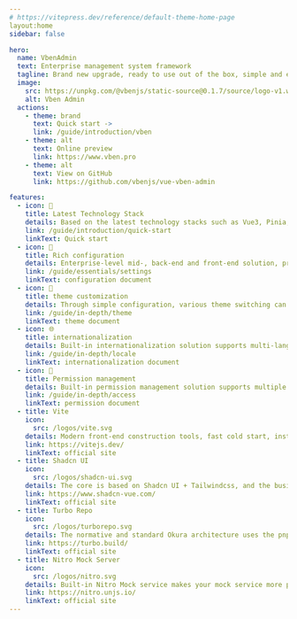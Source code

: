 ```yaml
---
# https://vitepress.dev/reference/default-theme-home-page
layout:home
sidebar: false

hero:
  name: VbenAdmin
  text: Enterprise management system framework
  tagline: Brand new upgrade, ready to use out of the box, simple and efficient
  image:
    src: https://unpkg.com/@vbenjs/static-source@0.1.7/source/logo-v1.webp
    alt: Vben Admin
  actions:
    - theme: brand
      text: Quick start ->
      link: /guide/introduction/vben
    - theme: alt
      text: Online preview
      link: https://www.vben.pro
    - theme: alt
      text: View on GitHub
      link: https://github.com/vbenjs/vue-vben-admin

features:
  - icon: 🚀
    title: Latest Technology Stack
    details: Based on the latest technology stacks such as Vue3, Pinia, Vue Router, TypeScript, etc.
    link: /guide/introduction/quick-start
    linkText: Quick start
  - icon: 🦄
    title: Rich configuration
    details: Enterprise-level mid-, back-end and front-end solution, providing rich components and templates as well as N combinations of preference settings.
    link: /guide/essentials/settings
    linkText: configuration document
  - icon: 🎨
    title: theme customization
    details: Through simple configuration, various theme switching can be realized to meet personalized needs.
    link: /guide/in-depth/theme
    linkText: theme document
  - icon: 🌐
    title: internationalization
    details: Built-in internationalization solution supports multi-language switching to meet internationalization needs.
    link: /guide/in-depth/locale
    linkText: internationalization document
  - icon: 🔐
    title: Permission management
    details: Built-in permission management solution supports multiple permission control methods to meet various permission requirements.
    link: /guide/in-depth/access
    linkText: permission document
  - title: Vite
    icon:
      src: /logos/vite.svg
    details: Modern front-end construction tools, fast cold start, instant hot update.
    link: https://vitejs.dev/
    linkText: official site
  - title: Shadcn UI
    icon:
      src: /logos/shadcn-ui.svg
    details: The core is based on Shadcn UI + Tailwindcss, and the business can support any UI framework.
    link: https://www.shadcn-vue.com/
    linkText: official site
  - title: Turbo Repo
    icon:
      src: /logos/turborepo.svg
    details: The normative and standard Okura architecture uses the pnpm + monorepo + turbo engineering management model to provide enterprise-level development specifications.
    link: https://turbo.build/
    linkText: official site
  - title: Nitro Mock Server
    icon:
      src: /logos/nitro.svg
    details: Built-in Nitro Mock service makes your mock service more powerful.
    link: https://nitro.unjs.io/
    linkText: official site
---
```


<!-- <script setup>
import {
  VPTeamPage,
  VPTeamPageTitle,
  VPTeamMembers,
  VPTeamPageSection
} from 'vitepress/theme';

const members = [
  {
    avatar: 'https://avatars.githubusercontent.com/u/28132598?v=4',
    name: 'Vben',
    title: 'Creator',
    desc: 'Vben Admin and related ecological authors are responsible for the overall development of the project. ',
    links: [
      { icon: 'github', link: 'https://github.com/anncwb' },
    ]
  },
]
</script>

<VPTeamPage>
  <VPTeamPageTitle>
    <template #title>
      Introduction to core members
    </template>
  </VPTeamPageTitle>
  <VPTeamMembers
    :members="members"
  />
</VPTeamPage> -->

<VbenContributors />